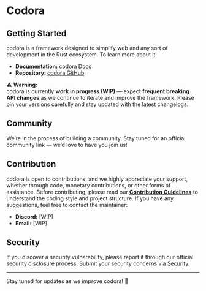 # Codora

## Getting Started

codora is a framework designed to simplify web and any sort of development in the Rust ecosystem. To learn more about it:

- **Documentation:** [codora Docs](https://codora.github.io "codora Docs")
- **Repository:** [codora GitHub](https://github.com/codetheproject/codora "codora Repo")

⚠️ **Warning:**  
codora is currently **work in progress (WIP)** — expect **frequent breaking API changes** as we continue to iterate and improve the framework. Please pin your versions carefully and stay updated with the latest changelogs.

## Community

We’re in the process of building a community. Stay tuned for an official community link — we’d love to have you join us!

## Contribution

codora is open to contributions, and we highly appreciate your support, whether through code, monetary contributions, or other forms of assistance. Before contributing, please read our **[Contribution Guidelines](CONTRIBUTION.md)** to understand the coding style and project structure. If you have any suggestions, feel free to contact the maintainer:

- **Discord:** \[WIP\]
- **Email:** \[WIP\]

## Security

If you discover a security vulnerability, please report it through our official security disclosure process. Submit your security concerns via [Security](SECURITY.md).

---

Stay tuned for updates as we improve codora! 🚀
